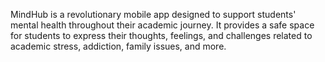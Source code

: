 MindHub is a revolutionary mobile app designed to support students' mental health throughout their academic journey.
It provides a safe space for students to express their thoughts, feelings, 
and challenges related to academic stress, addiction, family issues, and more.


